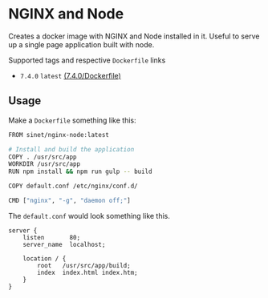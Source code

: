 # NGINX and Node
Creates a docker image with NGINX and Node installed in it. Useful to serve up a single page application built with node.

Supported tags and respective `Dockerfile` links

- `7.4.0` `latest` [(7.4.0/Dockerfile)](https://github.com/redwolfgang24/nginx-node/blob/master/7.4.0/Dockerfile)

## Usage

Make a `Dockerfile` something like this:

```bash
FROM sinet/nginx-node:latest

# Install and build the application
COPY . /usr/src/app
WORKDIR /usr/src/app
RUN npm install && npm run gulp -- build

COPY default.conf /etc/nginx/conf.d/

CMD ["nginx", "-g", "daemon off;"]
```

The `default.conf` would look something like this.

```
server {
    listen       80;
    server_name  localhost;

    location / {
        root   /usr/src/app/build;
        index  index.html index.htm;
    }
}
```
